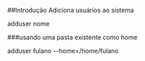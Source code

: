 ##Introdução
Adiciona usuários ao sistema

 adduser nome

###usando uma pasta existente como home

adduser fulano --home=/home/fulano
